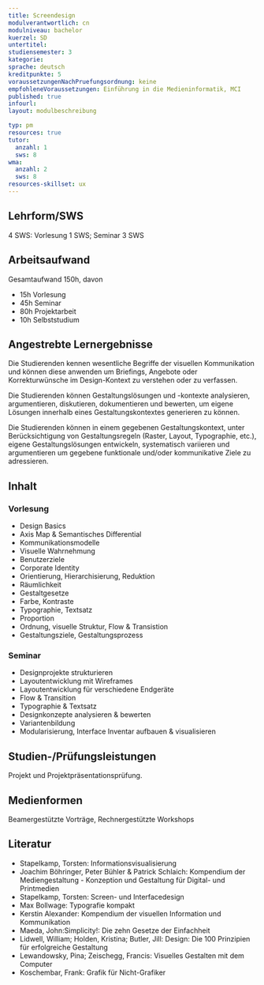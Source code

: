 ```yaml
---
title: Screendesign
modulverantwortlich: cn
modulniveau: bachelor
kuerzel: SD
untertitel:
studiensemester: 3
kategorie:
sprache: deutsch
kreditpunkte: 5
voraussetzungenNachPruefungsordnung: keine
empfohleneVoraussetzungen: Einführung in die Medieninformatik, MCI
published: true
infourl: 
layout: modulbeschreibung

typ: pm
resources: true
tutor:
  anzahl: 1
  sws: 8
wma:
  anzahl: 2
  sws: 8
resources-skillset: ux
---
```


## Lehrform/SWS
4 SWS: Vorlesung 1 SWS; Seminar 3 SWS

## Arbeitsaufwand
Gesamtaufwand 150h, davon 

- 15h Vorlesung
- 45h Seminar 
- 80h Projektarbeit  
- 10h Selbststudium 

## Angestrebte Lernergebnisse
Die Studierenden kennen wesentliche Begriffe der visuellen Kommunikation und können diese anwenden um Briefings, Angebote oder Korrekturwünsche im Design-Kontext zu verstehen oder zu verfassen.

Die Studierenden können Gestaltungslösungen und -kontexte analysieren, argumentieren, diskutieren, dokumentieren und bewerten, um eigene Lösungen innerhalb eines Gestaltungskontextes generieren zu können.

Die Studierenden können in einem gegebenen Gestaltungskontext, unter Berücksichtigung von Gestaltungsregeln (Raster, Layout, Typographie, etc.), eigene Gestaltungslösungen entwickeln, systematisch variieren und argumentieren um gegebene funktionale und/oder kommunikative Ziele zu adressieren.

## Inhalt

### Vorlesung
- Design Basics
- Axis Map & Semantisches Differential
- Kommunikationsmodelle 
- Visuelle Wahrnehmung
- Benutzerziele
- Corporate Identity
- Orientierung, Hierarchisierung, Reduktion
- Räumlichkeit
- Gestaltgesetze
- Farbe, Kontraste
- Typographie, Textsatz
- Proportion
- Ordnung, visuelle Struktur, Flow & Transistion
- Gestaltungsziele, Gestaltungsprozess

### Seminar
- Designprojekte strukturieren
- Layoutentwicklung mit Wireframes
- Layoutentwicklung für verschiedene Endgeräte
- Flow & Transition 
- Typographie & Textsatz
- Designkonzepte analysieren & bewerten
- Variantenbildung
- Modularisierung, Interface Inventar aufbauen & visualisieren

## Studien-/Prüfungsleistungen
Projekt und Projektpräsentationsprüfung.

## Medienformen
Beamergestützte Vorträge, Rechnergestützte  Workshops

## Literatur
- Stapelkamp, Torsten: Informationsvisualisierung
- Joachim Böhringer, Peter Bühler & Patrick Schlaich: Kompendium der Mediengestaltung - Konzeption und Gestaltung für Digital- und Printmedien
- Stapelkamp, Torsten: Screen- und Interfacedesign
- Max Bollwage: Typografie kompakt
- Kerstin Alexander: Kompendium der visuellen Information und Kommunikation
- Maeda, John:Simplicity!: Die zehn Gesetze der Einfachheit
- Lidwell, William; Holden, Kristina; Butler, Jill: Design: Die 100 Prinzipien für erfolgreiche Gestaltung
- Lewandowsky, Pina; Zeischegg, Francis: Visuelles Gestalten mit dem Computer
- Koschembar, Frank: Grafik für Nicht-Grafiker
